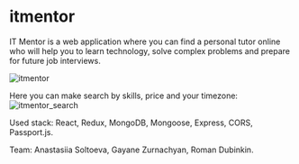 # itmentor
IT Mentor is a web application where you can find a personal tutor online who will help you to learn technology, solve complex problems and prepare for future job interviews.

![itmentor](https://github.com/gayazurna/itmentor/blob/final-heroku/client/public/img/pic.png)

Here you can make search by skills, price and your timezone:
![itmentor_search](https://github.com/gayazurna/itmentor/blob/final-heroku/client/public/img/pic2.png)

Used stack: 
React, Redux, MongoDB, Mongoose, Express, CORS, Passport.js. 

Team:
Anastasiia Soltoeva,
Gayane Zurnachyan,
Roman Dubinkin.
